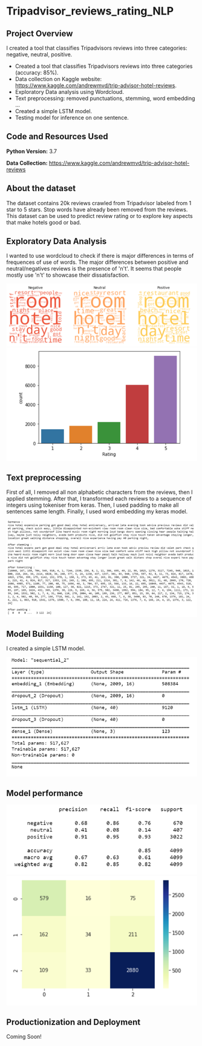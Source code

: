 # Tripadvisor_reviews_rating_NLP

## Project Overview

I created a tool that classifies Tripadvisors reviews into three categories: negative, neutral, positive.

*   Created a tool that classifies Tripadvisors reviews into three categories (accuracy: 85%).
*   Data collection on Kaggle website: https://www.kaggle.com/andrewmvd/trip-advisor-hotel-reviews.
*   Exploratory Data analysis using Wordcloud.
*   Text preprocessing: removed punctuations, stemming, word embedding ...
*   Created a simple LSTM model.
*   Testing model for inference on one sentence.


## Code and Resources Used

**Python Version:** 3.7

**Data Collection:** https://www.kaggle.com/andrewmvd/trip-advisor-hotel-reviews

## About the dataset

The dataset contains 20k reviews crawled from Tripadvisor labeled from 1 star to 5 stars. Stop words have already been removed from the reviews. This dataset can be used to predict review rating or to explore key aspects that make hotels good or bad.

## Exploratory Data Analysis

I wanted to use wordcloud to check if there is major differences in terms of frequences of use of words. The major differences between positive and neutral/negatives reviews is the presence of 'n't'. It seems that people mostly use 'n't' to showcase their dissatisfaction. 

![alt text](https://github.com/gaetanlop/Tripadvisor_reviews_rating_NLP/blob/main/images/wordcloud.PNG)
![alt text](https://github.com/gaetanlop/Tripadvisor_reviews_rating_NLP/blob/main/images/ratings_counts.PNG)

## Text preprocessing

First of all, I removed all non alphabetic characters from the reviews, then I applied stemming. After that, I transformed each reviews to a sequence of integers using tokeniser from keras. Then, I used padding to make all sentences same length. Finally, I used word embedding my keras model.

![alt text](https://github.com/gaetanlop/Tripadvisor_reviews_rating_NLP/blob/main/images/examples.PNG)

## Model Building

I created a simple LSTM model.

![alt text](https://github.com/gaetanlop/Tripadvisor_reviews_rating_NLP/blob/main/images/my_model.PNG)

## Model performance

![alt text](https://github.com/gaetanlop/Tripadvisor_reviews_rating_NLP/blob/main/images/classification_report.PNG)
![alt text](https://github.com/gaetanlop/Tripadvisor_reviews_rating_NLP/blob/main/images/confusion_matrix.PNG)

## Productionization and Deployment
Coming Soon!
